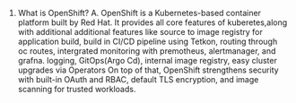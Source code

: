1.	What is OpenShift?
A.	OpenShift is a Kubernetes-based container platform built by Red Hat. It provides all core features of kuberetes,along with additional additional features like source to image registry for application build,
build in CI/CD pipeline using Tetkon, routing through oc routes, intergrated monitoring with premotheus, alertmanager, and grafna. logging, GitOps(Argo Cd), internal image registry, easy cluster upgrades via Operators
On top of that, OpenShift strengthens security with built-in OAuth and RBAC, default TLS encryption, and image scanning for trusted workloads.
